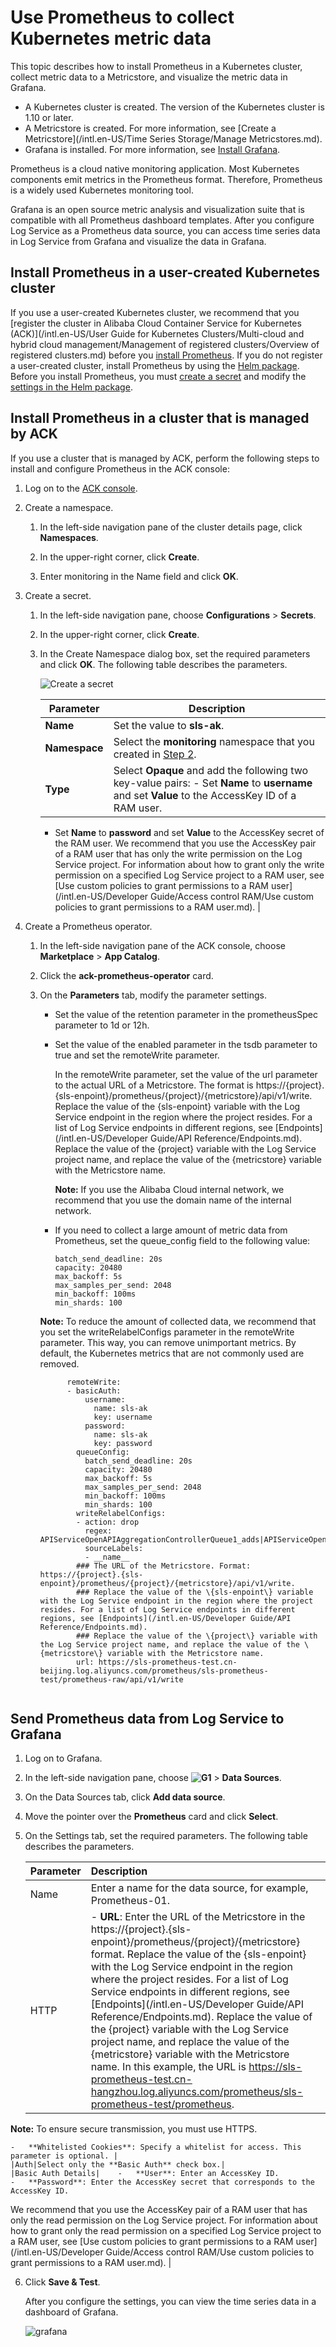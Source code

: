 # Use Prometheus to collect Kubernetes metric data

This topic describes how to install Prometheus in a Kubernetes cluster, collect metric data to a Metricstore, and visualize the metric data in Grafana.

-   A Kubernetes cluster is created. The version of the Kubernetes cluster is 1.10 or later.
-   A Metricstore is created. For more information, see [Create a Metricstore](/intl.en-US/Time Series Storage/Manage Metricstores.md).
-   Grafana is installed. For more information, see [Install Grafana](http://docs.grafana.org/installation/).

Prometheus is a cloud native monitoring application. Most Kubernetes components emit metrics in the Prometheus format. Therefore, Prometheus is a widely used Kubernetes monitoring tool.

Grafana is an open source metric analysis and visualization suite that is compatible with all Prometheus dashboard templates. After you configure Log Service as a Prometheus data source, you can access time series data in Log Service from Grafana and visualize the data in Grafana.

## Install Prometheus in a user-created Kubernetes cluster

If you use a user-created Kubernetes cluster, we recommend that you [register the cluster in Alibaba Cloud Container Service for Kubernetes \(ACK\)](/intl.en-US/User Guide for Kubernetes Clusters/Multi-cloud and hybrid cloud management/Management of registered clusters/Overview of registered clusters.md) before you [install Prometheus](#section_10t_rym_hng). If you do not register a user-created cluster, install Prometheus by using the [Helm package](https://github.com/helm/charts/blob/master/stable/prometheus-operator). Before you install Prometheus, you must [create a secret](#step_61m_xab_8rs) and modify the [settings in the Helm package](https://github.com/helm/charts/blob/master/stable/prometheus-operator/values.yaml).

## Install Prometheus in a cluster that is managed by ACK

If you use a cluster that is managed by ACK, perform the following steps to install and configure Prometheus in the ACK console:

1.  Log on to the [ACK console](https://cs.console.aliyun.com).

2.  Create a namespace.

    1.  In the left-side navigation pane of the cluster details page, click **Namespaces**.

    2.  In the upper-right corner, click **Create**.

    3.  Enter monitoring in the Name field and click **OK**.

3.  Create a secret.

    1.  In the left-side navigation pane, choose **Configurations** \> **Secrets**.

    2.  In the upper-right corner, click **Create**.

    3.  In the Create Namespace dialog box, set the required parameters and click **OK**. The following table describes the parameters.

        ![Create a secret](https://static-aliyun-doc.oss-accelerate.aliyuncs.com/assets/img/en-US/0839751261/p128239.png)

        |Parameter|Description|
        |---------|-----------|
        |**Name**|Set the value to **sls-ak**.|
        |**Namespace**|Select the **monitoring** namespace that you created in [Step 2](#step_321_yuw_7pi).|
        |**Type**|Select **Opaque** and add the following two key-value pairs:         -   Set **Name** to **username** and set **Value** to the AccessKey ID of a RAM user.
        -   Set **Name** to **password** and set **Value** to the AccessKey secret of the RAM user.
We recommend that you use the AccessKey pair of a RAM user that has only the write permission on the Log Service project. For information about how to grant only the write permission on a specified Log Service project to a RAM user, see [Use custom policies to grant permissions to a RAM user](/intl.en-US/Developer Guide/Access control RAM/Use custom policies to grant permissions to a RAM user.md). |

4.  Create a Prometheus operator.

    1.  In the left-side navigation pane of the ACK console, choose **Marketplace** \> **App Catalog**.

    2.  Click the **ack-prometheus-operator** card.

    3.  On the **Parameters** tab, modify the parameter settings.

        -   Set the value of the retention parameter in the prometheusSpec parameter to 1d or 12h.
        -   Set the value of the enabled parameter in the tsdb parameter to true and set the remoteWrite parameter.

            In the remoteWrite parameter, set the value of the url parameter to the actual URL of a Metricstore. The format is https://\{project\}.\{sls-enpoint\}/prometheus/\{project\}/\{metricstore\}/api/v1/write. Replace the value of the \{sls-enpoint\} variable with the Log Service endpoint in the region where the project resides. For a list of Log Service endpoints in different regions, see [Endpoints](/intl.en-US/Developer Guide/API Reference/Endpoints.md). Replace the value of the \{project\} variable with the Log Service project name, and replace the value of the \{metricstore\} variable with the Metricstore name.

            **Note:** If you use the Alibaba Cloud internal network, we recommend that you use the domain name of the internal network.

        -   If you need to collect a large amount of metric data from Prometheus, set the queue\_config field to the following value:

            ```
            batch_send_deadline: 20s
            capacity: 20480
            max_backoff: 5s
            max_samples_per_send: 2048
            min_backoff: 100ms
            min_shards: 100
            ```

        **Note:** To reduce the amount of collected data, we recommend that you set the writeRelabelConfigs parameter in the remoteWrite parameter. This way, you can remove unimportant metrics. By default, the Kubernetes metrics that are not commonly used are removed.

        ```
              remoteWrite:
              - basicAuth:
                  username:
                    name: sls-ak
                    key: username
                  password:
                    name: sls-ak
                    key: password
                queueConfig:
                  batch_send_deadline: 20s
                  capacity: 20480
                  max_backoff: 5s
                  max_samples_per_send: 2048
                  min_backoff: 100ms
                  min_shards: 100
                writeRelabelConfigs:
                - action: drop
                  regex: APIServiceOpenAPIAggregationControllerQueue1_adds|APIServiceOpenAPIAggregationControllerQueue1_depth|APIServiceOpenAPIAggregationControllerQueue1_queue_latency|APIServiceOpenAPIAggregationControllerQueue1_queue_latency_count|APIServiceOpenAPIAggregationControllerQueue1_queue_latency_sum|APIServiceOpenAPIAggregationControllerQueue1_retries|APIServiceOpenAPIAggregationControllerQueue1_work_duration|APIServiceOpenAPIAggregationControllerQueue1_work_duration_count|APIServiceOpenAPIAggregationControllerQueue1_work_duration_sum|APIServiceRegistrationController_adds|APIServiceRegistrationController_depth|APIServiceRegistrationController_queue_latency|APIServiceRegistrationController_queue_latency_count|APIServiceRegistrationController_queue_latency_sum|APIServiceRegistrationController_retries|APIServiceRegistrationController_work_duration|APIServiceRegistrationController_work_duration_count|APIServiceRegistrationController_work_duration_sum|AvailableConditionController_adds|AvailableConditionController_depth|AvailableConditionController_queue_latency|AvailableConditionController_queue_latency_count|AvailableConditionController_queue_latency_sum|AvailableConditionController_retries|AvailableConditionController_work_duration|AvailableConditionController_work_duration_count|AvailableConditionController_work_duration_sum|DiscoveryController_adds|DiscoveryController_depth|DiscoveryController_queue_latency|DiscoveryController_queue_latency_count|DiscoveryController_queue_latency_sum|DiscoveryController_retries|DiscoveryController_work_duration|DiscoveryController_work_duration_count|DiscoveryController_work_duration_sum|admission_quota_controller_adds|admission_quota_controller_depth|admission_quota_controller_queue_latency|admission_quota_controller_queue_latency_count|admission_quota_controller_queue_latency_sum|admission_quota_controller_work_duration|admission_quota_controller_work_duration_count|admission_quota_controller_work_duration_sum|alertmanager_alerts|alertmanager_alerts_invalid_total|alertmanager_alerts_received_total|alertmanager_build_info|alertmanager_cluster_failed_peers|alertmanager_cluster_health_score|alertmanager_cluster_members|alertmanager_cluster_messages_pruned_total|alertmanager_cluster_messages_queued|alertmanager_cluster_messages_received_size_total|alertmanager_cluster_messages_received_total|alertmanager_cluster_messages_sent_size_total|alertmanager_cluster_messages_sent_total|alertmanager_cluster_peers_joined_total|alertmanager_cluster_peers_left_total|alertmanager_cluster_peers_update_total|alertmanager_cluster_reconnections_failed_total|alertmanager_cluster_reconnections_total|alertmanager_cluster_refresh_join_failed_total|alertmanager_cluster_refresh_join_total|alertmanager_config_hash|alertmanager_config_last_reload_success_timestamp_seconds|alertmanager_config_last_reload_successful|alertmanager_http_request_duration_seconds_bucket|alertmanager_http_request_duration_seconds_count|alertmanager_http_request_duration_seconds_sum|alertmanager_http_response_size_bytes_bucket|alertmanager_http_response_size_bytes_count|alertmanager_http_response_size_bytes_sum|alertmanager_nflog_gc_duration_seconds|alertmanager_nflog_gc_duration_seconds_count|alertmanager_nflog_gc_duration_seconds_sum|alertmanager_nflog_gossip_messages_propagated_total|alertmanager_nflog_queries_total|alertmanager_nflog_query_duration_seconds_bucket|alertmanager_nflog_query_duration_seconds_count|alertmanager_nflog_query_duration_seconds_sum|alertmanager_nflog_query_errors_total|alertmanager_nflog_snapshot_duration_seconds|alertmanager_nflog_snapshot_duration_seconds_count|alertmanager_nflog_snapshot_duration_seconds_sum|alertmanager_nflog_snapshot_size_bytes|alertmanager_notification_latency_seconds_bucket|alertmanager_notification_latency_seconds_count|alertmanager_notification_latency_seconds_sum|alertmanager_notifications_failed_total|alertmanager_notifications_total|alertmanager_oversize_gossip_message_duration_seconds_bucket|alertmanager_oversize_gossip_message_duration_seconds_count|alertmanager_oversize_gossip_message_duration_seconds_sum|alertmanager_oversized_gossip_message_dropped_total|alertmanager_oversized_gossip_message_failure_total|alertmanager_oversized_gossip_message_sent_total|alertmanager_peer_position|alertmanager_silences|alertmanager_silences_gc_duration_seconds|alertmanager_silences_gc_duration_seconds_count|alertmanager_silences_gc_duration_seconds_sum|alertmanager_silences_gossip_messages_propagated_total|alertmanager_silences_queries_total|alertmanager_silences_query_duration_seconds_bucket|alertmanager_silences_query_duration_seconds_count|alertmanager_silences_query_duration_seconds_sum|alertmanager_silences_query_errors_total|alertmanager_silences_snapshot_duration_seconds|alertmanager_silences_snapshot_duration_seconds_count|alertmanager_silences_snapshot_duration_seconds_sum|alertmanager_silences_snapshot_size_bytes|apiserver_admission_controller_admission_latencies_seconds_bucket|apiserver_admission_controller_admission_latencies_seconds_count|apiserver_admission_controller_admission_latencies_seconds_sum|apiserver_admission_step_admission_latencies_seconds_bucket|apiserver_admission_step_admission_latencies_seconds_count|apiserver_admission_step_admission_latencies_seconds_sum|apiserver_admission_step_admission_latencies_seconds_summary|apiserver_admission_step_admission_latencies_seconds_summary_count|apiserver_admission_step_admission_latencies_seconds_summary_sum|apiserver_admission_webhook_admission_latencies_seconds_bucket|apiserver_admission_webhook_admission_latencies_seconds_count|apiserver_admission_webhook_admission_latencies_seconds_sum|apiserver_audit_event_total|apiserver_audit_level_total|apiserver_client_certificate_expiration_seconds_bucket|apiserver_client_certificate_expiration_seconds_count|apiserver_client_certificate_expiration_seconds_sum|apiserver_current_inflight_requests|apiserver_registered_watchers|apiserver_request_latencies_bucket|apiserver_request_latencies_count|apiserver_request_latencies_sum|apiserver_request_latencies_summary_count|apiserver_request_latencies_summary_sum|apiserver_response_sizes_bucket|apiserver_response_sizes_count|apiserver_response_sizes_sum|apiserver_storage_data_key_generation_failures_total|apiserver_storage_data_key_generation_latencies_microseconds_bucket|apiserver_storage_data_key_generation_latencies_microseconds_count|apiserver_storage_data_key_generation_latencies_microseconds_sum|apiserver_storage_envelope_transformation_cache_misses_total|authenticated_user_requests|autoregister_adds|autoregister_depth|autoregister_queue_latency|autoregister_queue_latency_count|autoregister_queue_latency_sum|autoregister_retries|autoregister_work_duration|autoregister_work_duration_count|autoregister_work_duration_sum|cadvisor_version_info|container_cpu_cfs_periods_total|container_cpu_load_average_10s|container_cpu_system_seconds_total|container_cpu_user_seconds_total|container_fs_inodes_free|container_fs_inodes_total|container_fs_io_current|container_fs_io_time_seconds_total|container_fs_io_time_weighted_seconds_total|container_fs_reads_merged_total|container_fs_reads_total|container_fs_sector_reads_total|container_fs_sector_writes_total|container_fs_writes_merged_total|container_fs_writes_total|container_last_seen|container_memory_cache|container_memory_failcnt|container_memory_failures_total|container_memory_mapped_file|container_memory_max_usage_bytes|container_memory_swap|container_network_receive_errors_total|container_network_receive_packets_dropped_total|container_network_receive_packets_total|container_network_transmit_errors_total|container_network_transmit_packets_dropped_total|container_scrape_error|container_spec_cpu_period|container_spec_cpu_shares|container_spec_memory_reservation_limit_bytes|container_spec_memory_swap_limit_bytes|container_start_time_seconds|container_tasks_state|coredns_autopath_success_count_total|coredns_forward_request_count_total|coredns_forward_request_duration_seconds_bucket|coredns_forward_request_duration_seconds_count|coredns_forward_request_duration_seconds_sum|coredns_forward_response_rcode_count_total|coredns_forward_sockets_open|coredns_plugin_enabled|coredns_proxy_request_count_total|coredns_proxy_request_duration_seconds_bucket|coredns_proxy_request_duration_seconds_count|coredns_proxy_request_duration_seconds_sum|crdEstablishing_adds|crdEstablishing_depth|crdEstablishing_queue_latency_count|crdEstablishing_queue_latency_sum|crdEstablishing_retries|crdEstablishing_work_duration_count|crdEstablishing_work_duration_sum|etcd_helper_cache_entry_count|etcd_helper_cache_hit_count|etcd_helper_cache_miss_count|etcd_object_counts|etcd_request_cache_add_latencies_summary_count|etcd_request_cache_add_latencies_summary_sum|etcd_request_cache_get_latencies_summary_count|etcd_request_cache_get_latencies_summary_sum|get_token_count|get_token_fail_count|go_memstats_heap_released_bytes_total|grafana_alerting_active_alerts|grafana_alerting_execution_time_milliseconds_count|grafana_alerting_execution_time_milliseconds_sum|grafana_api_admin_user_created_total|grafana_api_dashboard_get_milliseconds_count|grafana_api_dashboard_get_milliseconds_sum|grafana_api_dashboard_save_milliseconds_count|grafana_api_dashboard_save_milliseconds_sum|grafana_api_dashboard_search_milliseconds_count|grafana_api_dashboard_search_milliseconds_sum|grafana_api_dashboard_snapshot_create_total|grafana_api_dashboard_snapshot_external_total|grafana_api_dashboard_snapshot_get_total|grafana_api_dataproxy_request_all_milliseconds_count|grafana_api_dataproxy_request_all_milliseconds_sum|grafana_api_login_oauth_total|grafana_api_login_post_total|grafana_api_models_dashboard_insert_total|grafana_api_org_create_total|grafana_api_response_status_total|grafana_api_user_signup_completed_total|grafana_api_user_signup_invite_total|grafana_api_user_signup_started_total|grafana_aws_cloudwatch_get_metric_data_total|grafana_aws_cloudwatch_get_metric_statistics_total|grafana_aws_cloudwatch_list_metrics_total|grafana_build_info|grafana_db_datasource_query_by_id_total|grafana_info|grafana_instance_start_total|grafana_page_response_status_total|grafana_proxy_response_status_total|grafana_stat_active_users|grafana_stat_total_orgs|grafana_stat_total_playlists|grafana_stat_total_users|grafana_stat_totals_dashboard|grpc_client_handled_total|grpc_client_msg_received_total|grpc_client_msg_sent_total|grpc_client_started_total|http_request_duration_microseconds|http_request_duration_microseconds_count|http_request_duration_microseconds_sum|http_request_duration_milliseconds_count|http_request_duration_milliseconds_sum|http_request_size_bytes|http_request_size_bytes_count|http_request_size_bytes_sum|http_request_total|http_requests_total|http_response_size_bytes|http_response_size_bytes_count|http_response_size_bytes_sum|kube_configmap_created|kube_configmap_info|kube_configmap_metadata_resource_version|kube_daemonset_labels|kube_daemonset_metadata_generation|kube_daemonset_status_current_number_scheduled|kube_daemonset_status_number_available|kube_daemonset_status_number_misscheduled|kube_daemonset_status_number_unavailable|kube_daemonset_updated_number_scheduled|kube_deployment_labels|kube_deployment_spec_paused|kube_deployment_spec_strategy_rollingupdate_max_surge|kube_endpoint_address_available|kube_endpoint_address_not_ready|kube_endpoint_created|kube_endpoint_info|kube_endpoint_labels|kube_ingress_created|kube_ingress_info|kube_ingress_labels|kube_ingress_metadata_resource_version|kube_job_complete|kube_job_created|kube_job_info|kube_job_labels|kube_job_owner|kube_job_spec_completions|kube_job_spec_parallelism|kube_job_status_active|kube_job_status_completion_time|kube_job_status_failed|kube_job_status_start_time|kube_job_status_succeeded|kube_namespace_annotations|kube_namespace_created|kube_namespace_labels|kube_namespace_status_phase|kube_node_created|kube_node_status_allocatable|kube_node_status_capacity|kube_node_status_capacity_pods|kube_pod_completion_time|kube_pod_container_resource_requests|kube_pod_container_status_last_terminated_reason|kube_pod_container_status_ready|kube_pod_container_status_terminated_reason|kube_pod_container_status_waiting_reason|kube_pod_created|kube_pod_start_time|kube_pod_status_ready|kube_pod_status_scheduled|kube_pod_status_scheduled_time|kube_replicaset_created|kube_replicaset_labels|kube_replicaset_metadata_generation|kube_replicaset_owner|kube_replicaset_spec_replicas|kube_replicaset_status_fully_labeled_replicas|kube_replicaset_status_observed_generation|kube_replicaset_status_ready_replicas|kube_replicaset_status_replicas|kube_secret_created|kube_secret_info|kube_secret_labels|kube_secret_metadata_resource_version|kube_secret_type|kube_service_created|kube_service_labels|kube_service_spec_type|kube_service_status_load_balancer_ingress|kube_statefulset_created|kube_statefulset_labels|kube_statefulset_metadata_generation|kube_statefulset_replicas|kube_statefulset_status_current_revision|kube_statefulset_status_observed_generation|kube_statefulset_status_replicas|kube_statefulset_status_replicas_current|kube_statefulset_status_replicas_ready|kube_statefulset_status_replicas_updated|kube_statefulset_status_update_revision|kubelet_certificate_manager_client_expiration_seconds|kubelet_cgroup_manager_latency_microseconds|kubelet_cgroup_manager_latency_microseconds_count|kubelet_cgroup_manager_latency_microseconds_sum|kubelet_containers_per_pod_count|kubelet_containers_per_pod_count_count|kubelet_containers_per_pod_count_sum|kubelet_docker_operations|kubelet_docker_operations_errors|kubelet_docker_operations_latency_microseconds|kubelet_docker_operations_latency_microseconds_count|kubelet_docker_operations_latency_microseconds_sum|kubelet_docker_operations_timeout|kubelet_eviction_stats_age_microseconds_count|kubelet_eviction_stats_age_microseconds_sum|kubelet_network_plugin_operations_latency_microseconds|kubelet_network_plugin_operations_latency_microseconds_count|kubelet_network_plugin_operations_latency_microseconds_sum|kubelet_node_config_error|kubelet_pleg_relist_interval_microseconds|kubelet_pleg_relist_interval_microseconds_count|kubelet_pleg_relist_interval_microseconds_sum|kubelet_pleg_relist_latency_microseconds|kubelet_pleg_relist_latency_microseconds_count|kubelet_pleg_relist_latency_microseconds_sum|kubelet_pod_start_latency_microseconds|kubelet_pod_start_latency_microseconds_count|kubelet_pod_start_latency_microseconds_sum|kubelet_pod_worker_latency_microseconds|kubelet_pod_worker_latency_microseconds_count|kubelet_pod_worker_latency_microseconds_sum|kubelet_pod_worker_start_latency_microseconds|kubelet_pod_worker_start_latency_microseconds_count|kubelet_pod_worker_start_latency_microseconds_sum|kubelet_running_container_count|kubelet_running_pod_count|kubelet_runtime_operations|kubelet_runtime_operations_errors|kubelet_runtime_operations_latency_microseconds|kubelet_runtime_operations_latency_microseconds_count|kubelet_runtime_operations_latency_microseconds_sum|kubernetes_build_info|net_conntrack_dialer_conn_attempted_total|net_conntrack_dialer_conn_closed_total|net_conntrack_dialer_conn_established_total|net_conntrack_dialer_conn_failed_total|net_conntrack_listener_conn_accepted_total|net_conntrack_listener_conn_closed_total|nginx_ingress_controller_leader_election_status|nginx_ingress_controller_ssl_expire_time_seconds|prometheus_api_remote_read_queries|prometheus_build_info|prometheus_config_last_reload_success_timestamp_seconds|prometheus_config_last_reload_successful|prometheus_engine_queries|prometheus_engine_queries_concurrent_max|prometheus_engine_query_duration_seconds|prometheus_engine_query_duration_seconds_count|prometheus_engine_query_duration_seconds_sum|prometheus_http_request_duration_seconds_bucket|prometheus_http_request_duration_seconds_count|prometheus_http_request_duration_seconds_sum|prometheus_http_response_size_bytes_bucket|prometheus_http_response_size_bytes_count|prometheus_http_response_size_bytes_sum|prometheus_notifications_alertmanagers_discovered|prometheus_notifications_dropped_total|prometheus_notifications_errors_total|prometheus_notifications_latency_seconds|prometheus_notifications_latency_seconds_count|prometheus_notifications_latency_seconds_sum|prometheus_notifications_queue_capacity|prometheus_notifications_queue_length|prometheus_notifications_sent_total|prometheus_operator_node_address_lookup_errors_total|prometheus_operator_reconcile_errors_total|prometheus_operator_spec_replicas|prometheus_operator_triggered_total|prometheus_remote_storage_dropped_samples_total|prometheus_remote_storage_enqueue_retries_total|prometheus_remote_storage_failed_samples_total|prometheus_remote_storage_highest_timestamp_in_seconds|prometheus_remote_storage_pending_samples|prometheus_remote_storage_queue_highest_sent_timestamp_seconds|prometheus_remote_storage_remote_read_queries|prometheus_remote_storage_retried_samples_total|prometheus_remote_storage_samples_in_total|prometheus_remote_storage_sent_batch_duration_seconds_bucket|prometheus_remote_storage_sent_batch_duration_seconds_count|prometheus_remote_storage_sent_batch_duration_seconds_sum|prometheus_remote_storage_shard_capacity|prometheus_remote_storage_shards|prometheus_remote_storage_succeeded_samples_total|prometheus_rule_evaluation_duration_seconds|prometheus_rule_evaluation_duration_seconds_count|prometheus_rule_evaluation_duration_seconds_sum|prometheus_rule_evaluation_failures_total|prometheus_rule_evaluations_total|prometheus_rule_group_duration_seconds|prometheus_rule_group_duration_seconds_count|prometheus_rule_group_duration_seconds_sum|prometheus_rule_group_interval_seconds|prometheus_rule_group_iterations_missed_total|prometheus_rule_group_iterations_total|prometheus_rule_group_last_duration_seconds|prometheus_rule_group_last_evaluation_timestamp_seconds|prometheus_rule_group_rules|prometheus_sd_consul_rpc_duration_seconds_count|prometheus_sd_consul_rpc_duration_seconds_sum|prometheus_sd_consul_rpc_failures_total|prometheus_sd_discovered_targets|prometheus_sd_dns_lookup_failures_total|prometheus_sd_dns_lookups_total|prometheus_sd_file_read_errors_total|prometheus_sd_file_scan_duration_seconds_count|prometheus_sd_file_scan_duration_seconds_sum|prometheus_sd_kubernetes_cache_last_resource_version|prometheus_sd_kubernetes_cache_list_duration_seconds_count|prometheus_sd_kubernetes_cache_list_duration_seconds_sum|prometheus_sd_kubernetes_cache_list_items_count|prometheus_sd_kubernetes_cache_list_items_sum|prometheus_sd_kubernetes_cache_list_total|prometheus_sd_kubernetes_cache_short_watches_total|prometheus_sd_kubernetes_cache_watch_duration_seconds_count|prometheus_sd_kubernetes_cache_watch_duration_seconds_sum|prometheus_sd_kubernetes_cache_watch_events_count|prometheus_sd_kubernetes_cache_watch_events_sum|prometheus_sd_kubernetes_cache_watches_total|prometheus_sd_kubernetes_events_total|prometheus_sd_kubernetes_http_request_duration_seconds_count|prometheus_sd_kubernetes_http_request_duration_seconds_sum|prometheus_sd_kubernetes_http_request_total|prometheus_sd_kubernetes_workqueue_depth|prometheus_sd_kubernetes_workqueue_items_total|prometheus_sd_kubernetes_workqueue_latency_seconds_count|prometheus_sd_kubernetes_workqueue_latency_seconds_sum|prometheus_sd_kubernetes_workqueue_longest_running_processor_seconds|prometheus_sd_kubernetes_workqueue_unfinished_work_seconds|prometheus_sd_kubernetes_workqueue_work_duration_seconds_count|prometheus_sd_kubernetes_workqueue_work_duration_seconds_sum|prometheus_sd_received_updates_total|prometheus_sd_updates_total|prometheus_target_interval_length_seconds|prometheus_target_interval_length_seconds_count|prometheus_target_interval_length_seconds_sum|prometheus_target_scrape_pool_reloads_failed_total|prometheus_target_scrape_pool_reloads_total|prometheus_target_scrape_pool_sync_total|prometheus_target_scrape_pools_failed_total|prometheus_target_scrape_pools_total|prometheus_target_scrapes_cache_flush_forced_total|prometheus_target_scrapes_exceeded_sample_limit_total|prometheus_target_scrapes_sample_duplicate_timestamp_total|prometheus_target_scrapes_sample_out_of_bounds_total|prometheus_target_scrapes_sample_out_of_order_total|prometheus_target_sync_length_seconds|prometheus_target_sync_length_seconds_count|prometheus_target_sync_length_seconds_sum|prometheus_template_text_expansion_failures_total|prometheus_template_text_expansions_total|prometheus_treecache_watcher_goroutines|prometheus_treecache_zookeeper_failures_total|prometheus_tsdb_blocks_loaded|prometheus_tsdb_checkpoint_creations_failed_total|prometheus_tsdb_checkpoint_creations_total|prometheus_tsdb_checkpoint_deletions_failed_total|prometheus_tsdb_checkpoint_deletions_total|prometheus_tsdb_compaction_chunk_range_seconds_bucket|prometheus_tsdb_compaction_chunk_range_seconds_count|prometheus_tsdb_compaction_chunk_range_seconds_sum|prometheus_tsdb_compaction_chunk_samples_bucket|prometheus_tsdb_compaction_chunk_samples_count|prometheus_tsdb_compaction_chunk_samples_sum|prometheus_tsdb_compaction_chunk_size_bytes_bucket|prometheus_tsdb_compaction_chunk_size_bytes_count|prometheus_tsdb_compaction_chunk_size_bytes_sum|prometheus_tsdb_compaction_duration_seconds_bucket|prometheus_tsdb_compaction_duration_seconds_count|prometheus_tsdb_compaction_duration_seconds_sum|prometheus_tsdb_compaction_populating_block|prometheus_tsdb_compactions_failed_total|prometheus_tsdb_compactions_total|prometheus_tsdb_compactions_triggered_total|prometheus_tsdb_head_active_appenders|prometheus_tsdb_head_chunks|prometheus_tsdb_head_chunks_created_total|prometheus_tsdb_head_chunks_removed_total|prometheus_tsdb_head_gc_duration_seconds_count|prometheus_tsdb_head_gc_duration_seconds_sum|prometheus_tsdb_head_max_time|prometheus_tsdb_head_max_time_seconds|prometheus_tsdb_head_min_time|prometheus_tsdb_head_min_time_seconds|prometheus_tsdb_head_samples_appended_total|prometheus_tsdb_head_series|prometheus_tsdb_head_series_created_total|prometheus_tsdb_head_series_not_found_total|prometheus_tsdb_head_series_removed_total|prometheus_tsdb_head_truncations_failed_total|prometheus_tsdb_head_truncations_total|prometheus_tsdb_lowest_timestamp|prometheus_tsdb_lowest_timestamp_seconds|prometheus_tsdb_reloads_failures_total|prometheus_tsdb_reloads_total|prometheus_tsdb_size_retentions_total|prometheus_tsdb_storage_blocks_bytes|prometheus_tsdb_symbol_table_size_bytes|prometheus_tsdb_time_retentions_total|prometheus_tsdb_tombstone_cleanup_seconds_bucket|prometheus_tsdb_tombstone_cleanup_seconds_count|prometheus_tsdb_tombstone_cleanup_seconds_sum|prometheus_tsdb_vertical_compactions_total|prometheus_tsdb_wal_completed_pages_total|prometheus_tsdb_wal_corruptions_total|prometheus_tsdb_wal_fsync_duration_seconds_count|prometheus_tsdb_wal_fsync_duration_seconds_sum|prometheus_tsdb_wal_page_flushes_total|prometheus_tsdb_wal_truncate_duration_seconds_count|prometheus_tsdb_wal_truncate_duration_seconds_sum|prometheus_tsdb_wal_truncations_failed_total|prometheus_tsdb_wal_truncations_total|prometheus_wal_watcher_current_segment|prometheus_wal_watcher_record_decode_failures_total|prometheus_wal_watcher_records_read_total|prometheus_wal_watcher_samples_sent_pre_tailing_total|reflector_items_per_list_count|reflector_items_per_list_sum|reflector_items_per_watch|reflector_items_per_watch_count|reflector_items_per_watch_sum|reflector_last_resource_version|reflector_list_duration_seconds_count|reflector_list_duration_seconds_sum|reflector_lists_total|reflector_short_watches_total|reflector_watch_duration_seconds|reflector_watch_duration_seconds_count|reflector_watch_duration_seconds_sum|reflector_watches_total|rest_client_request_latency_seconds_bucket|rest_client_request_latency_seconds_count|rest_client_request_latency_seconds_sum|ssh_tunnel_open_count|ssh_tunnel_open_fail_count|storage_operation_duration_seconds_bucket|storage_operation_duration_seconds_count|storage_operation_duration_seconds_sum|storage_operation_errors_total|volume_manager_total_volumesapiserver_current_inflight_requests
                  sourceLabels:
                  - __name__
                ### The URL of the Metricstore. Format: https://{project}.{sls-enpoint}/prometheus/{project}/{metricstore}/api/v1/write.
                ### Replace the value of the \{sls-enpoint\} variable with the Log Service endpoint in the region where the project resides. For a list of Log Service endpoints in different regions, see [Endpoints](/intl.en-US/Developer Guide/API Reference/Endpoints.md).
                ### Replace the value of the \{project\} variable with the Log Service project name, and replace the value of the \{metricstore\} variable with the Metricstore name.
                url: https://sls-prometheus-test.cn-beijing.log.aliyuncs.com/prometheus/sls-prometheus-test/prometheus-raw/api/v1/write
                                        
        ```


## Send Prometheus data from Log Service to Grafana

1.  Log on to Grafana.

2.  In the left-side navigation pane, choose **![G1](https://static-aliyun-doc.oss-accelerate.aliyuncs.com/assets/img/en-US/1222762061/p112522.png)** \> **Data Sources**.

3.  On the Data Sources tab, click **Add data source**.

4.  Move the pointer over the **Prometheus** card and click **Select**.

5.  On the Settings tab, set the required parameters. The following table describes the parameters.

    |Parameter|Description|
    |:--------|:----------|
    |Name|Enter a name for the data source, for example, Prometheus-01.|
    |HTTP|    -   **URL**: Enter the URL of the Metricstore in the https://\{project\}.\{sls-enpoint\}/prometheus/\{project\}/\{metricstore\} format. Replace the value of the \{sls-enpoint\} with the Log Service endpoint in the region where the project resides. For a list of Log Service endpoints in different regions, see [Endpoints](/intl.en-US/Developer Guide/API Reference/Endpoints.md). Replace the value of the \{project\} variable with the Log Service project name, and replace the value of the \{metricstore\} variable with the Metricstore name. In this example, the URL is https://sls-prometheus-test.cn-hangzhou.log.aliyuncs.com/prometheus/sls-prometheus-test/prometheus.

**Note:** To ensure secure transmission, you must use HTTPS.

    -   **Whitelisted Cookies**: Specify a whitelist for access. This parameter is optional. |
    |Auth|Select only the **Basic Auth** check box.|
    |Basic Auth Details|    -   **User**: Enter an AccessKey ID.
    -   **Password**: Enter the AccessKey secret that corresponds to the AccessKey ID.
We recommend that you use the AccessKey pair of a RAM user that has only the read permission on the Log Service project. For information about how to grant only the read permission on a specified Log Service project to a RAM user, see [Use custom policies to grant permissions to a RAM user](/intl.en-US/Developer Guide/Access control RAM/Use custom policies to grant permissions to a RAM user.md). |

6.  Click **Save & Test**.

    After you configure the settings, you can view the time series data in a dashboard of Grafana.

    ![grafana](https://static-aliyun-doc.oss-accelerate.aliyuncs.com/assets/img/en-US/0839751261/p128468.png)



